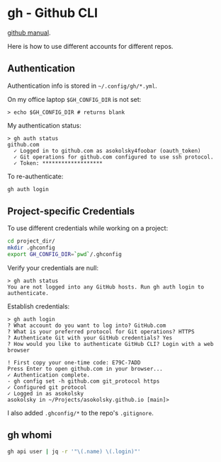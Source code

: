 # gh - Github CLI

[github manual](https://cli.github.com/manual/).

Here is how to use different accounts for different repos.

## Authentication

Authentication info is stored in `~/.config/gh/*.yml`.

On my office laptop `$GH_CONFIG_DIR` is not set:

```
> echo $GH_CONFIG_DIR # returns blank
```

My authentication status:

```
> gh auth status
github.com
  ✓ Logged in to github.com as asokolsky4foobar (oauth_token)
  ✓ Git operations for github.com configured to use ssh protocol.
  ✓ Token: *******************
```

To re-authenticate:

```sh
gh auth login
```

## Project-specific Credentials

To use different credentials while working on a project:

```sh
cd project_dir/
mkdir .ghconfig
export GH_CONFIG_DIR=`pwd`/.ghconfig
```

Verify your credentials are null:

```
> gh auth status
You are not logged into any GitHub hosts. Run gh auth login to authenticate.
```

Establish credentials:

```
> gh auth login
? What account do you want to log into? GitHub.com
? What is your preferred protocol for Git operations? HTTPS
? Authenticate Git with your GitHub credentials? Yes
? How would you like to authenticate GitHub CLI? Login with a web browser

! First copy your one-time code: E79C-7ADD
Press Enter to open github.com in your browser...
✓ Authentication complete.
- gh config set -h github.com git_protocol https
✓ Configured git protocol
✓ Logged in as asokolsky
asokolsky in ~/Projects/asokolsky.github.io [main]>
```

I also added `.ghconfig/*` to the repo's `.gitignore`.

## gh whomi

```sh
gh api user | jq -r '"\(.name) \(.login)"'
```
